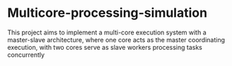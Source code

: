 # Multicore-processing-simulation
This project aims to implement a multi-core execution system with a master-slave architecture, where one core acts as the master coordinating execution, with two cores serve as slave workers processing tasks concurrently
